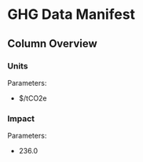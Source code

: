 # GHG Data Manifest

## Column Overview

### Units

Parameters:

- $/tCO2e

### Impact

Parameters:

- 236.0

